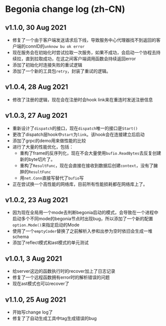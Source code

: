 # Begonia change log (zh-CN)

## v1.1.0, 30 Aug 2021

- 修复了一个由于客户端发送请求后下线，导致服务中心代理器找不到返回的客户端的connID的`unknow bu ok error`
- 现在服务会在初始化时尝试拉取一次服务，如果不成功，会启动一个协程去持续拉，直到拉取成功，在这之间客户端调用函数会持续返回error
- 添加了初始化时连接失败的重试逻辑
- 添加了一个新的工具包`retry`，封装了重试的逻辑。

## v1.0.4, 28 Aug 2021

- 修改了注册的逻辑，现在会在注册时会hook link来在重连时发送注册信息

## v1.0.3, 27 Aug 2021

* 重新设计了`dispatch`的接口，现在`dispatch`唯一的接口是`Start()`
* 更改了dispatch层hook中`start`为`link`。该hook会在连接建立后启动
* 添加了grpc的demo用来做性能的比较
* 进行了大量的性能优化，包括：
  * 重构了frame的反序列化，现在不会大量使用`bufio.ReadBytes`去反复创建新的byte切片了。
  * 重构了`ResultFunc`，现在会直接在接收到数据后创建`context`，没有了臃肿的`ResultFunc`
  * 用`net.Conn`直接写替代了`bufio`写
* 正在尝试换一个高性能的网络库，目前所有性能损耗都在网络库上了。

## v1.0.2, 23 Aug 2021

- 因为现在全局用一个mode去判断begonia启动的模式，会导致在一个进程中启动多个不同mode的begonia节点时出现bug，所以添加了一个新的配置`option.Mode()`来指定启动的Mode
- 使用了一个`emptyCoder`替换了之前解析入参和出参为空时依旧会生成一堆schema
- 添加了reflect模式和ast模式的单元测试

## v1.0.1, 3 Aug 2021

- 给server这边的函数执行时的recover加上了日志记录
- 修复了一个远程函数拥有error时的解析错误的问题
- 现在ast模式也可以recover了


## v1.1.0, 25 Aug 2021

- 开始写change log了
- 修复了了自动生成工具中tag生成错误的bug
